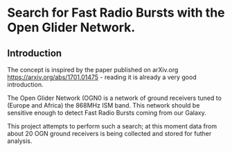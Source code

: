 # Search for Fast Radio Bursts with the Open Glider Network.

## Introduction
The concept is inspired by the paper published on arXiv.org https://arxiv.org/abs/1701.01475 - reading it is already a very good introduction.

The Open Glider Network (OGN0 is a network of ground receivers tuned to (Europe and Africa) the 868MHz ISM band.
This network should be sensitive enough to detect Fast Radio Bursts coming from our Galaxy.

This project attempts to perform such a search; at this moment data from about 20 OGN ground receivers is being collected and stored for futher analysis.

